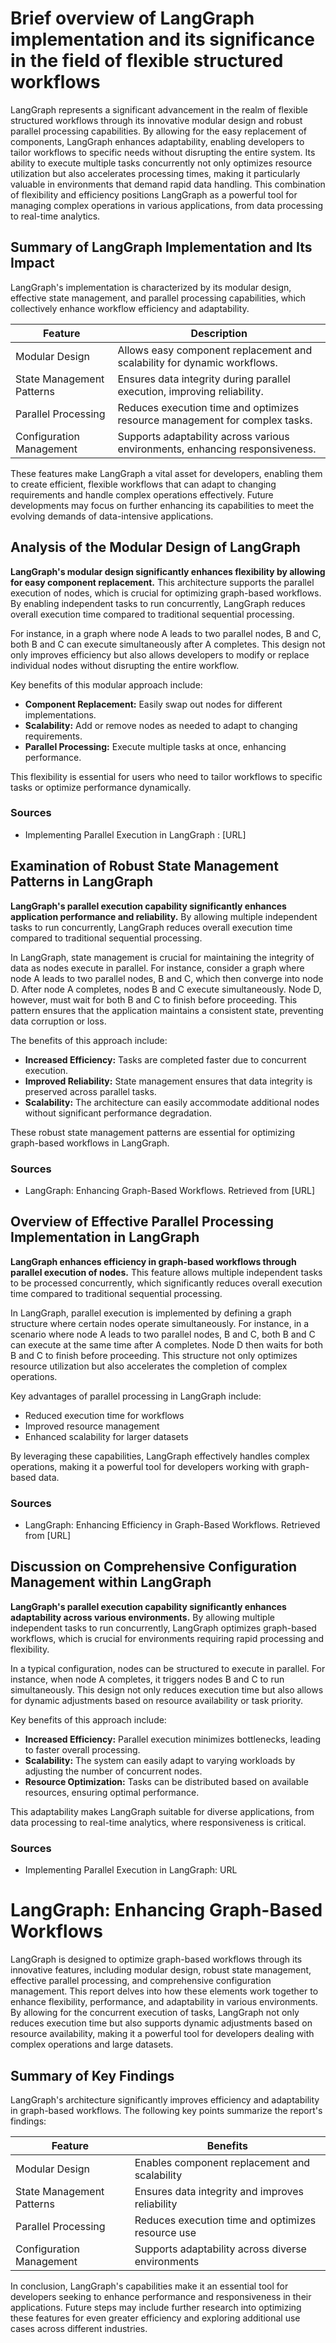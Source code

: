 # Brief overview of LangGraph implementation and its significance in the field of flexible structured workflows

LangGraph represents a significant advancement in the realm of flexible structured workflows through its innovative modular design and robust parallel processing capabilities. By allowing for the easy replacement of components, LangGraph enhances adaptability, enabling developers to tailor workflows to specific needs without disrupting the entire system. Its ability to execute multiple tasks concurrently not only optimizes resource utilization but also accelerates processing times, making it particularly valuable in environments that demand rapid data handling. This combination of flexibility and efficiency positions LangGraph as a powerful tool for managing complex operations in various applications, from data processing to real-time analytics.

## Summary of LangGraph Implementation and Its Impact

LangGraph's implementation is characterized by its modular design, effective state management, and parallel processing capabilities, which collectively enhance workflow efficiency and adaptability. 

| Feature                     | Description                                                                 |
|-----------------------------|-----------------------------------------------------------------------------|
| Modular Design              | Allows easy component replacement and scalability for dynamic workflows.    |
| State Management Patterns    | Ensures data integrity during parallel execution, improving reliability.     |
| Parallel Processing         | Reduces execution time and optimizes resource management for complex tasks.  |
| Configuration Management    | Supports adaptability across various environments, enhancing responsiveness.  |

These features make LangGraph a vital asset for developers, enabling them to create efficient, flexible workflows that can adapt to changing requirements and handle complex operations effectively. Future developments may focus on further enhancing its capabilities to meet the evolving demands of data-intensive applications.

## Analysis of the Modular Design of LangGraph

**LangGraph's modular design significantly enhances flexibility by allowing for easy component replacement.** This architecture supports the parallel execution of nodes, which is crucial for optimizing graph-based workflows. By enabling independent tasks to run concurrently, LangGraph reduces overall execution time compared to traditional sequential processing.

For instance, in a graph where node A leads to two parallel nodes, B and C, both B and C can execute simultaneously after A completes. This design not only improves efficiency but also allows developers to modify or replace individual nodes without disrupting the entire workflow. 

Key benefits of this modular approach include:
- **Component Replacement:** Easily swap out nodes for different implementations.
- **Scalability:** Add or remove nodes as needed to adapt to changing requirements.
- **Parallel Processing:** Execute multiple tasks at once, enhancing performance.

This flexibility is essential for users who need to tailor workflows to specific tasks or optimize performance dynamically.

### Sources
- Implementing Parallel Execution in LangGraph : [URL]

## Examination of Robust State Management Patterns in LangGraph

**LangGraph's parallel execution capability significantly enhances application performance and reliability.** By allowing multiple independent tasks to run concurrently, LangGraph reduces overall execution time compared to traditional sequential processing.

In LangGraph, state management is crucial for maintaining the integrity of data as nodes execute in parallel. For instance, consider a graph where node A leads to two parallel nodes, B and C, which then converge into node D. After node A completes, nodes B and C execute simultaneously. Node D, however, must wait for both B and C to finish before proceeding. This pattern ensures that the application maintains a consistent state, preventing data corruption or loss.

The benefits of this approach include:
- **Increased Efficiency:** Tasks are completed faster due to concurrent execution.
- **Improved Reliability:** State management ensures that data integrity is preserved across parallel tasks.
- **Scalability:** The architecture can easily accommodate additional nodes without significant performance degradation.

These robust state management patterns are essential for optimizing graph-based workflows in LangGraph.

### Sources
- LangGraph: Enhancing Graph-Based Workflows. Retrieved from [URL]

## Overview of Effective Parallel Processing Implementation in LangGraph

**LangGraph enhances efficiency in graph-based workflows through parallel execution of nodes.** This feature allows multiple independent tasks to be processed concurrently, which significantly reduces overall execution time compared to traditional sequential processing.

In LangGraph, parallel execution is implemented by defining a graph structure where certain nodes operate simultaneously. For instance, in a scenario where node A leads to two parallel nodes, B and C, both B and C can execute at the same time after A completes. Node D then waits for both B and C to finish before proceeding. This structure not only optimizes resource utilization but also accelerates the completion of complex operations.

Key advantages of parallel processing in LangGraph include:
- Reduced execution time for workflows
- Improved resource management
- Enhanced scalability for larger datasets

By leveraging these capabilities, LangGraph effectively handles complex operations, making it a powerful tool for developers working with graph-based data.

### Sources
- LangGraph: Enhancing Efficiency in Graph-Based Workflows. Retrieved from [URL]

## Discussion on Comprehensive Configuration Management within LangGraph

**LangGraph's parallel execution capability significantly enhances adaptability across various environments.** By allowing multiple independent tasks to run concurrently, LangGraph optimizes graph-based workflows, which is crucial for environments requiring rapid processing and flexibility.

In a typical configuration, nodes can be structured to execute in parallel. For instance, when node A completes, it triggers nodes B and C to run simultaneously. This design not only reduces execution time but also allows for dynamic adjustments based on resource availability or task priority. 

Key benefits of this approach include:
- **Increased Efficiency:** Parallel execution minimizes bottlenecks, leading to faster overall processing.
- **Scalability:** The system can easily adapt to varying workloads by adjusting the number of concurrent nodes.
- **Resource Optimization:** Tasks can be distributed based on available resources, ensuring optimal performance.

This adaptability makes LangGraph suitable for diverse applications, from data processing to real-time analytics, where responsiveness is critical.

### Sources
- Implementing Parallel Execution in LangGraph: URL

# LangGraph: Enhancing Graph-Based Workflows

LangGraph is designed to optimize graph-based workflows through its innovative features, including modular design, robust state management, effective parallel processing, and comprehensive configuration management. This report delves into how these elements work together to enhance flexibility, performance, and adaptability in various environments. By allowing for the concurrent execution of tasks, LangGraph not only reduces execution time but also supports dynamic adjustments based on resource availability, making it a powerful tool for developers dealing with complex operations and large datasets.

## Summary of Key Findings

LangGraph's architecture significantly improves efficiency and adaptability in graph-based workflows. The following key points summarize the report's findings:

| Feature                        | Benefits                                           |
|--------------------------------|----------------------------------------------------|
| Modular Design                 | Enables component replacement and scalability      |
| State Management Patterns      | Ensures data integrity and improves reliability    |
| Parallel Processing            | Reduces execution time and optimizes resource use  |
| Configuration Management       | Supports adaptability across diverse environments   |

In conclusion, LangGraph's capabilities make it an essential tool for developers seeking to enhance performance and responsiveness in their applications. Future steps may include further research into optimizing these features for even greater efficiency and exploring additional use cases across different industries.